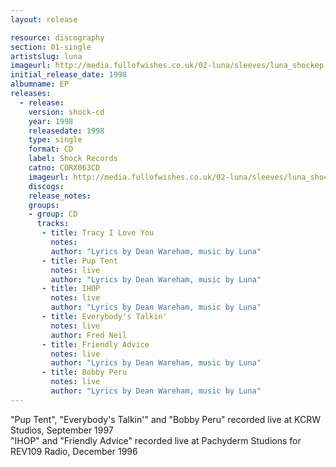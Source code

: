 ```yaml
---
layout: release

resource: discography
section: 01-single
artistslug: luna
imageurl: http://media.fullofwishes.co.uk/02-luna/sleeves/luna_shockep.jpg
initial_release_date: 1998
albumname: EP
releases:
  - release: 
    version: shock-cd
    year: 1998
    releasedate: 1998
    type: single
    format: CD
    label: Shock Records
    catno: CORX063CD
    imageurl: http://media.fullofwishes.co.uk/02-luna/sleeves/luna_shockep.jpg
    discogs: 
    release_notes: 
    groups:
    - group: CD
      tracks:
       - title: Tracy I Love You
         notes: 
         author: "Lyrics by Dean Wareham, music by Luna"
       - title: Pup Tent
         notes: live
         author: "Lyrics by Dean Wareham, music by Luna"
       - title: IHOP
         notes: live
         author: "Lyrics by Dean Wareham, music by Luna"
       - title: Everybody's Talkin'
         notes: live
         author: Fred Neil
       - title: Friendly Advice
         notes: live
         author: "Lyrics by Dean Wareham, music by Luna"
       - title: Bobby Peru
         notes: live
         author: "Lyrics by Dean Wareham, music by Luna"
---
```

"Pup Tent", "Everybody's Talkin'" and "Bobby Peru" recorded live at KCRW Studios, September 1997  
"IHOP" and "Friendly Advice" recorded live at Pachyderm Studions for REV109 Radio, December 1996